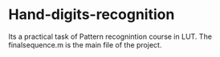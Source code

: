 # Hand-digits-recognition
Its a practical task of Pattern recognintion course in LUT.
The finalsequence.m is the main file of the project.
